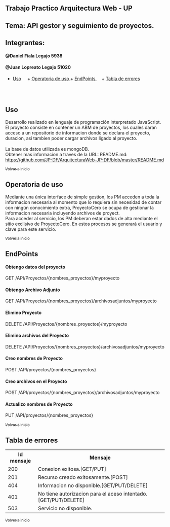 ## Trabajo Practico Arquitectura Web - UP 

## Tema: API gestor y seguimiento de proyectos.

## Integrantes: 
####  @Daniel Fiala Legajo 5938 </br>
####  @Juan Lopreato Legajo 51020


+ [Uso](#uso)
     + [Operatoria de uso ](#operatoria)
      + [EndPoints ](#EndPoints)
       + [Tabla de errores ](#codigoerror)

</br>     

<a name="#uso"></a>
## Uso
Desarrollo realizado en lenguaje de programación interpretado JavaScript.</br>
El proyecto consiste en contener un ABM de proyectos, los cuales daran acceso a un repositorio de informacion donde se declara el proyecto, duracion, asi tambien poder cargar archivos ligado al proyecto.</br> </br>
La base de datos utilizada es mongoDB.</br>
Obtener mas informacion a traves de la URL: README.md: https://github.com/JP-DF/ArquitecturaWeb-JP-DF/blob/master/README.md
</br>

[<sub>Volver a inicio</sub>](#uso)
</br>

<a name="operatoria"></a>
## Operatoria de uso 
Mediante una única interface de simple gestion, los PM acceden a toda la informacion necesaria al momento que lo requiera sin necesidad de contar con ningún conocimiento extra, ProyectoCero se ocupa de gestionar la informacion necesaria incluyendo archivos de proyect.</br>
Para acceder al servicio, los PM deberan estar dados de alta mediante el sitio exclisivo de ProyectoCero. En estos procesos se generará el usuario y clave para este servicio.

[<sub>Volver a inicio</sub>](#uso)
</br>

<a name="EndPoints"></a>
## EndPoints
#### Obtengo datos del proyecto
GET /API/Proyectos/{nombres_proyectos}/myproyecto
#### Obtengo Archivo Adjunto
GET /API/Proyectos/{nombres_proyectos}/archivosadjuntos/myproyecto
#### Elimino Proyecto
DELETE /API/Proyectos/{nombres_proyectos}/myproyecto
#### Elimino archivos del Proyecto
DELETE /API/Proyectos/{nombres_proyectos}/archivosadjuntos/myproyecto
#### Creo nombres de Proyecto
POST /API/proyectos/{nombres_proyectos}
#### Creo archivos en el Proyecto
POST /API/proyectos/{nombres_proyectos}/archivosadjuntos/myproyecto
#### Actualizo nombres de Proyecto
PUT /API/proyectos/{nombres_proyectos}



[<sub>Volver a inicio</sub>](#uso)
</br>

<a name="codigoerror"></a>
## Tabla de errores
<table>
<tr><th>Id mensaje</th><th>Mensaje</th></tr>
<tr><td>200</td><td>Conexion exitosa.[GET/PUT]</td></tr> 
<tr><td>201</td><td>Recurso creado exitosamente.[POST]</td></tr> 
<tr><td>404</td><td>Informacion no disponible.[GET/PUT/DELETE]</td></tr> 
<tr><td>401</td><td>No tiene autorizacion para el aceso intentado. [GET/PUT/DELETE]</td></tr> 
<tr><td>503</td><td>Servicio no disponible.</td></tr>
</table>

[<sub>Volver a inicio</sub>](#uso)


